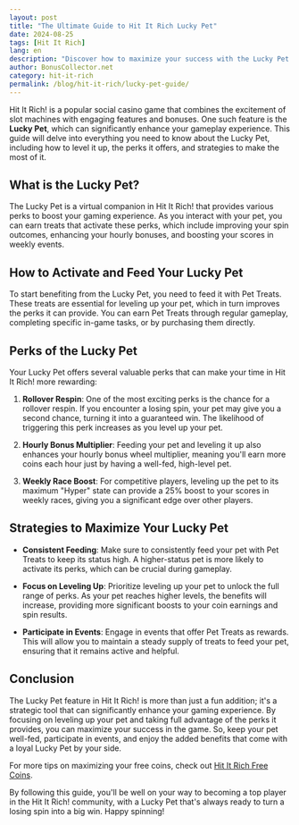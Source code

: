 ```yaml
---
layout: post  
title: "The Ultimate Guide to Hit It Rich Lucky Pet"  
date: 2024-08-25  
tags: [Hit It Rich]  
lang: en  
description: "Discover how to maximize your success with the Lucky Pet feature in Hit It Rich! This guide offers tips and strategies to enhance your gaming experience."  
author: BonusCollector.net  
category: hit-it-rich  
permalink: /blog/hit-it-rich/lucky-pet-guide/
---
```


Hit It Rich! is a popular social casino game that combines the excitement of slot machines with engaging features and bonuses. One such feature is the **Lucky Pet**, which can significantly enhance your gameplay experience. This guide will delve into everything you need to know about the Lucky Pet, including how to level it up, the perks it offers, and strategies to make the most of it.

## What is the Lucky Pet?

The Lucky Pet is a virtual companion in Hit It Rich! that provides various perks to boost your gaming experience. As you interact with your pet, you can earn treats that activate these perks, which include improving your spin outcomes, enhancing your hourly bonuses, and boosting your scores in weekly events.

## How to Activate and Feed Your Lucky Pet

To start benefiting from the Lucky Pet, you need to feed it with Pet Treats. These treats are essential for leveling up your pet, which in turn improves the perks it can provide. You can earn Pet Treats through regular gameplay, completing specific in-game tasks, or by purchasing them directly.

## Perks of the Lucky Pet

Your Lucky Pet offers several valuable perks that can make your time in Hit It Rich! more rewarding:

1. **Rollover Respin**: One of the most exciting perks is the chance for a rollover respin. If you encounter a losing spin, your pet may give you a second chance, turning it into a guaranteed win. The likelihood of triggering this perk increases as you level up your pet.

2. **Hourly Bonus Multiplier**: Feeding your pet and leveling it up also enhances your hourly bonus wheel multiplier, meaning you'll earn more coins each hour just by having a well-fed, high-level pet.

3. **Weekly Race Boost**: For competitive players, leveling up the pet to its maximum "Hyper" state can provide a 25% boost to your scores in weekly races, giving you a significant edge over other players.

## Strategies to Maximize Your Lucky Pet

- **Consistent Feeding**: Make sure to consistently feed your pet with Pet Treats to keep its status high. A higher-status pet is more likely to activate its perks, which can be crucial during gameplay.
  
- **Focus on Leveling Up**: Prioritize leveling up your pet to unlock the full range of perks. As your pet reaches higher levels, the benefits will increase, providing more significant boosts to your coin earnings and spin results.

- **Participate in Events**: Engage in events that offer Pet Treats as rewards. This will allow you to maintain a steady supply of treats to feed your pet, ensuring that it remains active and helpful.

## Conclusion

The Lucky Pet feature in Hit It Rich! is more than just a fun addition; it's a strategic tool that can significantly enhance your gaming experience. By focusing on leveling up your pet and taking full advantage of the perks it provides, you can maximize your success in the game. So, keep your pet well-fed, participate in events, and enjoy the added benefits that come with a loyal Lucky Pet by your side.

For more tips on maximizing your free coins, check out [Hit It Rich Free Coins](https://bonuscollector.net/hit-it-rich-free-coins/).

By following this guide, you'll be well on your way to becoming a top player in the Hit It Rich! community, with a Lucky Pet that's always ready to turn a losing spin into a big win. Happy spinning!